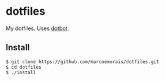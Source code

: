 # dotfiles
My dotfiles.  Uses [dotbot](https://github.com/anishathalye/dotbot).

## Install
```
$ git clone https://github.com/marcoemorais/dotfiles.git
$ cd dotfiles
$ ./install
```
